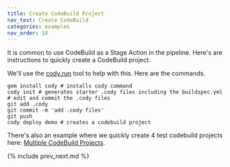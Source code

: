 ```yaml
---
title: Create CodeBuild Project
nav_text: Create CodeBuild
categories: examples
nav_order: 18
---
```


It is common to use CodeBuild as a Stage Action in the pipeline. Here's are instructions to quickly create a CodeBuild project.

We'll use the [cody.run](https://cody.run) tool to help with this. Here are the commands.

    gem install cody # installs cody command
    cody init # generates starter .cody files including the buildspec.yml
    # edit and commit the .cody files
    git add .cody
    git commit -m 'add .cody files'
    git push
    cody deploy demo # creates a codebuild project

There's also an example where we quickly create 4 test codebuild projects here: [Multiple CodeBuild Projects](https://codepipeline.org/docs/examples/multiple-codebuild-projects/).

{% include prev_next.md %}
